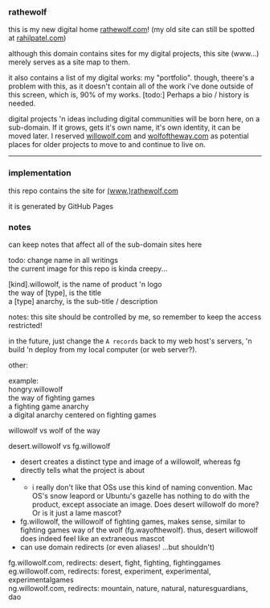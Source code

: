 ### rathewolf
this is my new digital home [rathewolf.com](https://www.rathewolf.com)! (my old site can still be spotted at [rahilpatel.com](https://www.rahilpatel.com))

although this domain contains sites for my digital projects, this site (www...) merely serves as a site map to them.

it also contains a list of my digital works: my "portfolio". though, theere's a problem with this, as it doesn't contain all of the work i've done outside of this screen, which is, 90% of my works. [todo:] Perhaps a bio / history is needed.

digital projects 'n ideas including digital communities will be born here, on a sub-domain. If it grows, gets it's own name, it's own identity, it can be moved later. I reserved [willowolf.com](https://www.willowolf.com) and [wolfoftheway.com](https://www.wolfoftheway.com) as potential places for older projects to move to and continue to live on.
- - -

### implementation
this repo contains the site for [(www.)rathewolf.com](https://www.rathewolf.com)

it is generated by GitHub Pages

### notes
can keep notes that affect all of the sub-domain sites here

todo:
change name in all writings  
the current image for this repo is kinda creepy...

[kind].willowolf, is the name of product 'n logo  
the way of [type], is the title  
a [type] anarchy, is the sub-title / description

notes:
this site should be controlled by me, so remember to keep the access restricted!

in the future, just change the `A records` back to my web host's servers, 'n build 'n deploy from my local computer (or web server?).

other:

example:  
hongry.willowolf  
the way of fighting games  
a fighting game anarchy  
a digital anarchy centered on fighting games  

willowolf vs wolf of the way

desert.willowolf vs fg.willowolf
  - desert creates a distinct type and image of a willowolf, whereas fg directly tells what the project is about
  - * i really don't like that OSs use this kind of naming convention. Mac OS's snow leapord or Ubuntu's gazelle has nothing to do with the product, except associate an image. Does desert willowolf do more? Or is it just a lame mascot?
  - fg.willowolf, the willowolf of fighting games, makes sense, similar to fighting games way of the wolf (fg.wayofthewolf). thus, desert willowolf does indeed feel like an extraneous mascot
  - can use domain redirects (or even aliases! ...but shouldn't)

fg.willowolf.com, redirects: desert, fight, fighting, fightinggames  
eg.willowolf.com, redirects: forest, experiment, experimental, experimentalgames  
ng.willowolf.com, redirects: mountain, nature, natural, naturesguardians, dao  
